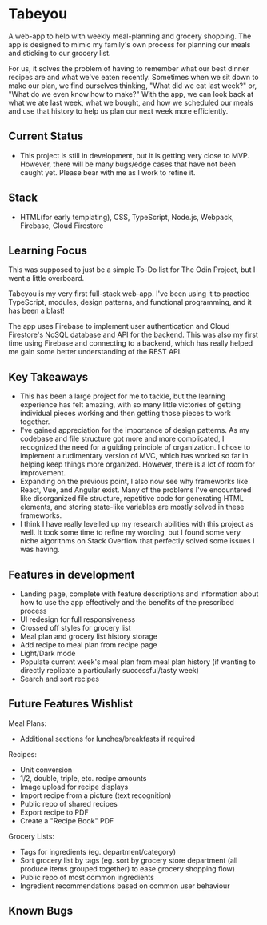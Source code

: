 # Tabeyou

A web-app to help with weekly meal-planning and grocery shopping. The app is designed to mimic my family's own process for planning our meals and sticking to our grocery list.

For us, it solves the problem of having to remember what our best dinner recipes are and what we've eaten recently. Sometimes when we sit down to make our plan, we find ourselves thinking, "What did we eat last week?" or, "What do we even know how to make?" With the app, we can look back at what we ate last week, what we bought, and how we scheduled our meals and use that history to help us plan our next week more efficiently.

## Current Status

-   This project is still in development, but it is getting very close to MVP. However, there will be many bugs/edge cases that have not been caught yet. Please bear with me as I work to refine it.

## Stack

-   HTML(for early templating), CSS, TypeScript, Node.js, Webpack, Firebase, Cloud Firestore

## Learning Focus

This was supposed to just be a simple To-Do list for The Odin Project, but I went a little overboard.

Tabeyou is my very first full-stack web-app. I've been using it to practice TypeScript, modules, design patterns, and functional programming, and it has been a blast!

The app uses Firebase to implement user authentication and Cloud Firestore's NoSQL database and API for the backend. This was also my first time using Firebase and connecting to a backend, which has really helped me gain some better understanding of the REST API.

## Key Takeaways

-   This has been a large project for me to tackle, but the learning experience has felt amazing, with so many little victories of getting individual pieces working and then getting those pieces to work together.
-   I've gained appreciation for the importance of design patterns. As my codebase and file structure got more and more complicated, I recognized the need for a guiding principle of organization. I chose to implement a rudimentary version of MVC, which has worked so far in helping keep things more organized. However, there is a lot of room for improvement.
-   Expanding on the previous point, I also now see why frameworks like React, Vue, and Angular exist. Many of the problems I've encountered like disorganized file structure, repetitive code for generating HTML elements, and storing state-like variables are mostly solved in these frameworks.
-   I think I have really levelled up my research abilities with this project as well. It took some time to refine my wording, but I found some very niche algorithms on Stack Overflow that perfectly solved some issues I was having.

## Features in development

-   Landing page, complete with feature descriptions and information about how to use the app effectively and the benefits of the prescribed process
-   UI redesign for full responsiveness
-   Crossed off styles for grocery list
-   Meal plan and grocery list history storage
-   Add recipe to meal plan from recipe page
-   Light/Dark mode
-   Populate current week's meal plan from meal plan history (if wanting to directly replicate a particularly successful/tasty week)
-   Search and sort recipes

## Future Features Wishlist

Meal Plans:

-   Additional sections for lunches/breakfasts if required

Recipes:

-   Unit conversion
-   1/2, double, triple, etc. recipe amounts
-   Image upload for recipe displays
-   Import recipe from a picture (text recognition)
-   Public repo of shared recipes
-   Export recipe to PDF
-   Create a "Recipe Book" PDF

Grocery Lists:

-   Tags for ingredients (eg. department/category)
-   Sort grocery list by tags (eg. sort by grocery store department (all produce items grouped together) to ease grocery shopping flow)
-   Public repo of most common ingredients
-   Ingredient recommendations based on common user behaviour

## Known Bugs
